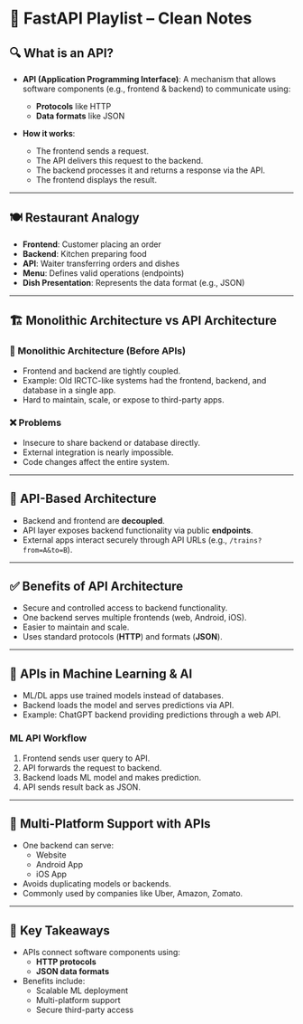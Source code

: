 # 📘 FastAPI Playlist – Clean Notes

## 🔍 What is an API?

- **API (Application Programming Interface)**: A mechanism that allows software components (e.g., frontend & backend) to communicate using:

  - **Protocols** like HTTP
  - **Data formats** like JSON

- **How it works**:
  - The frontend sends a request.
  - The API delivers this request to the backend.
  - The backend processes it and returns a response via the API.
  - The frontend displays the result.

---

## 🍽️ Restaurant Analogy

- **Frontend**: Customer placing an order
- **Backend**: Kitchen preparing food
- **API**: Waiter transferring orders and dishes
- **Menu**: Defines valid operations (endpoints)
- **Dish Presentation**: Represents the data format (e.g., JSON)

---

## 🏗️ Monolithic Architecture vs API Architecture

### 🧱 Monolithic Architecture (Before APIs)

- Frontend and backend are tightly coupled.
- Example: Old IRCTC-like systems had the frontend, backend, and database in a single app.
- Hard to maintain, scale, or expose to third-party apps.

### ❌ Problems

- Insecure to share backend or database directly.
- External integration is nearly impossible.
- Code changes affect the entire system.

---

## 🔧 API-Based Architecture

- Backend and frontend are **decoupled**.
- API layer exposes backend functionality via public **endpoints**.
- External apps interact securely through API URLs (e.g., `/trains?from=A&to=B`).

---

## ✅ Benefits of API Architecture

- Secure and controlled access to backend functionality.
- One backend serves multiple frontends (web, Android, iOS).
- Easier to maintain and scale.
- Uses standard protocols (**HTTP**) and formats (**JSON**).

---

## 🤖 APIs in Machine Learning & AI

- ML/DL apps use trained models instead of databases.
- Backend loads the model and serves predictions via API.
- Example: ChatGPT backend providing predictions through a web API.

### ML API Workflow

1. Frontend sends user query to API.
2. API forwards the request to backend.
3. Backend loads ML model and makes prediction.
4. API sends result back as JSON.

---

## 🔄 Multi-Platform Support with APIs

- One backend can serve:
  - Website
  - Android App
  - iOS App
- Avoids duplicating models or backends.
- Commonly used by companies like Uber, Amazon, Zomato.

---

## 🧠 Key Takeaways

- APIs connect software components using:
  - **HTTP protocols**
  - **JSON data formats**
- Benefits include:
  - Scalable ML deployment
  - Multi-platform support
  - Secure third-party access
